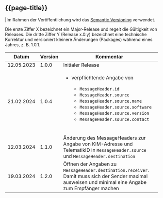 ## {{page-title}}

|Im Rahmen der Veröffentlichung wird das [Semantic Versioning](https://semver.org/lang/de/) verwendet.

Die erste Ziffer X bezeichnet ein Major-Release und regelt die Gültigkeit von Releases. Die dritte Ziffer Y (Release x.0.y) bezeichnet eine technische Korrektur und versioniert kleinere Änderungen (Packages) während eines Jahres, z. B. 1.0.1.

| Datum | Version | Kommentar |
|---|---|---|
| 12.05.2023 | 1.0.0 | Initialer Release |
| 21.02.2024 | 1.0.4 | <ul><li>verpflichtende Angabe von</li><ul><li>`MessageHeader.id`</li><li>`MessageHeader.source`</li><li>`MessageHeader.source.name`</li><li>`MessageHeader.source.software`</li><li>`MessageHeader.source.version`</li><li>`MessageHeader.source.contact`</li></ul></ul><br> |
| 12.03.2024 | 1.1.0 | Änderung des MessageHeaders zur Angabe von KIM-Adresse und TelematikID in `MessageHeader.source` und `MessageHeader.destination` |
| 19.03.2024 | 1.2.0 | Öffnen der Angaben zu `MessageHeader.destination.receiver`. Damit muss sich der Sender maximal ausweisen und minimal eine Angabe zum Empfänger machen |
